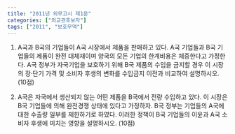 ```yaml
---
title: "2011년 외무고시 제1문"
categories: ["외교관후보자"]
tags: ["2011", "보호무역"]
---
```


1) A국과 B국의 기업들이 A국 시장에서 제품을 판매하고 있다. A국 기업들과 B국 기업들의 제품이 완전 대체재이며 양국의 모든 기업의 한계비용은 체증한다고 가정한다. A국 정부가 자국기업을 보호하기 위해 B국 제품의 수입을 금지할 경우 이 시장의 장·단기 가격 및 소비자 후생의 변화를 수입금지 이전과 비교하여 설명하시오. (10점)

2) A국은 자국에서 생산되지 않는 어떤 제품을 B국에서 전량 수입하고 있다. 이 시장은 B국 기업들에 의해 완전경쟁 상태에 있다고 가정하자. B국 정부는 기업들의 A국에 대한 수출량 일부를 제한하기로 하였다. 이러한 정책이 B국 기업들의 이윤과 A국 소비자 후생에 미치는 영향을 설명하시오. (10점)
